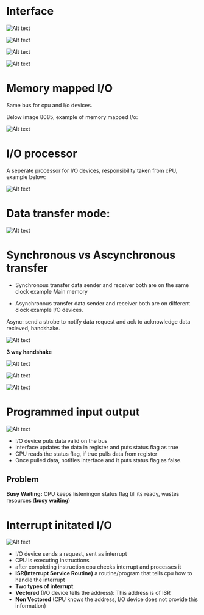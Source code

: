 # Interface

![Alt text](image-53.png)

![Alt text](image-54.png)

![Alt text](image-55.png)

![Alt text](image-56.png)

# Memory mapped I/O

Same bus for cpu and I/o devices.

Below image 8085, example of memory mapped I/o:

![Alt text](image-57.png)


# I/O processor

A seperate processor for I/O devices, responsibility taken from cPU, example below:

![Alt text](image-58.png)

# Data transfer mode:

![Alt text](image-59.png)

# Synchronous vs Ascynchronous transfer

- Synchronous transfer data sender and receiver both are on the same clock example Main memory

- Asynchronous transfer data sender and receiver both are on  different clock example I/O devices.

Async: send a strobe to notify data request and ack to acknowledge data recieved, handshake.

![Alt text](image-60.png)

**3 way handshake**

![Alt text](image-61.png)

![Alt text](image-62.png)

![Alt text](image-63.png)

# Programmed input output

![Alt text](image-64.png)

- I/O device puts data valid on the bus
- Interface updates the data in register and puts status flag as true
- CPU reads the status flag, if true pulls data from register
- Once pulled data, notifies interface and it puts status flag as false.

## Problem
**Busy Waiting:** CPU keeps listeningon status flag till its ready, wastes resources (**busy waiting**)


# Interrupt initated I/O

![Alt text](image-65.png)

- I/O device sends a request, sent as interrupt
- CPU is executing instructions
- after completing instruction cpu checks interrupt and processes it
- **ISR(Interrupt Service Routine)** a routine/program that tells cpu how to handle the interrupt
- **Two types of interrupt**
- **Vectored** (I/O device tells the address): This address is of ISR
- **Non Vectored** (CPU knows the address, I/O device does not provide this information) 
